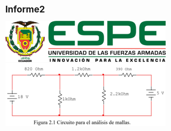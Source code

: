 # Informe2

<img src="Carpeta de imagenes/LOGO.png">


<img src="Carpeta de imagenes/diagramacircuito.jpg">

